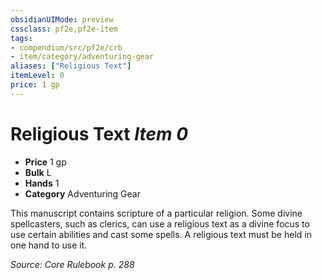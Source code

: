 ```yaml
---
obsidianUIMode: preview
cssclass: pf2e,pf2e-item
tags:
- compendium/src/pf2e/crb
- item/category/adventuring-gear
aliases: ["Religious Text"]
itemLevel: 0
price: 1 gp
---
```

# Religious Text *Item 0*  

- **Price** 1 gp
- **Bulk** L
- **Hands** 1
- **Category** Adventuring Gear

This manuscript contains scripture of a particular religion. Some divine spellcasters, such as clerics, can use a religious text as a divine focus to use certain abilities and cast some spells. A religious text must be held in one hand to use it.

*Source: Core Rulebook p. 288*